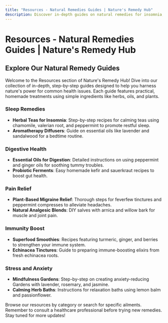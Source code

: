```yaml
---
title: "Resources - Natural Remedies Guides | Nature's Remedy Hub"
description: Discover in-depth guides on natural remedies for insomnia, digestion, headaches, immunity, and stress relief.
---
```


# Resources - Natural Remedies Guides | Nature's Remedy Hub

<div class="container mx-auto px-4 py-8">

## Explore Our Natural Remedy Guides

Welcome to the Resources section of Nature's Remedy Hub! Dive into our collection of in-depth, step-by-step guides designed to help you harness nature's power for common health issues. Each guide features practical, homemade treatments using simple ingredients like herbs, oils, and plants.

### Sleep Remedies
- **Herbal Teas for Insomnia**: Step-by-step recipes for calming teas using chamomile, valerian root, and peppermint to promote restful sleep.
- **Aromatherapy Diffusers**: Guide on essential oils like lavender and sandalwood for a bedtime routine.

### Digestive Health
- **Essential Oils for Digestion**: Detailed instructions on using peppermint and ginger oils for soothing tummy troubles.
- **Probiotic Ferments**: Easy homemade kefir and sauerkraut recipes to boost gut health.

### Pain Relief
- **Plant-Based Migraine Relief**: Thorough steps for feverfew tinctures and peppermint compresses to alleviate headaches.
- **Natural Analgesic Blends**: DIY salves with arnica and willow bark for muscle and joint pain.

### Immunity Boost
- **Superfood Smoothies**: Recipes featuring turmeric, ginger, and berries to strengthen your immune system.
- **Echinacea Tinctures**: Guide to preparing immune-boosting elixirs from fresh echinacea roots.

### Stress and Anxiety
- **Mindfulness Gardens**: Step-by-step on creating anxiety-reducing Gardens with lavender, rosemary, and jasmine.
- **Calming Herb Baths**: Instructions for relaxation baths using lemon balm and passionflower.

Browse our resources by category or search for specific ailments. Remember to consult a healthcare professional before trying new remedies. Stay tuned for more updates!

</div>
